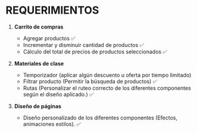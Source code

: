 # REQUERIMIENTOS


1. **Carrito de compras**
   * Agregar productos ✅
   * Incrementar y disminuir cantidad de productos ✅
   * Cálculo del total de precios de productos seleccionados ✅
  
2. **Materiales de clase**
   * Temporizador (aplicar algún descuento u oferta por tiempo limitado) 
   * Filtrar producto (Permitir la búsqueda de productos) ✅
   * Rutas (Personalizar el ruteo correcto de los diferentes componentes
     según el diseño aplicado.) ✅

3. **Diseño de páginas** 
   * Diseño personalizado de los diferentes componentes (Efectos, animaciones
     estilos). ✅

